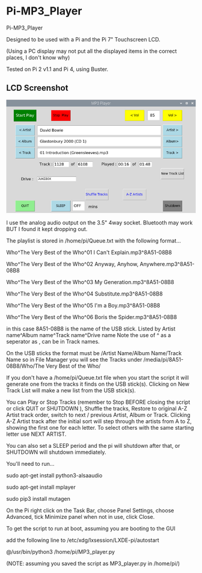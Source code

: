 # Pi-MP3_Player
Pi-MP3_Player

Designed to be used with a Pi and the Pi 7" Touchscreen LCD.

(Using a PC display may not put all the displayed items in the correct places, I don't know why)

Tested on Pi 2 v1.1 and Pi 4, using Buster.

## LCD Screenshot

![screenshot](pi_lcd.jpg)

I use the analog audio output on the 3.5" 4way socket. Bluetooth may work BUT I found it kept dropping out.

The playlist is stored in /home/pi/Queue.txt with the following format...

Who^The Very Best of the Who^01 I Can't Explain.mp3^8A51-08B8

Who^The Very Best of the Who^02 Anyway, Anyhow, Anywhere.mp3^8A51-08B8

Who^The Very Best of the Who^03 My Generation.mp3^8A51-08B8

Who^The Very Best of the Who^04 Substitute.mp3^8A51-08B8

Who^The Very Best of the Who^05 I'm a Boy.mp3^8A51-08B8

Who^The Very Best of the Who^06 Boris the Spider.mp3^8A51-08B8


in this case 8A51-08B8 is the name of the USB stick. Listed by Artist name^Album name^Track name^Drive name Note the use of ^ as a seperator as , can be in Track names.

On the USB sticks the format must be /Artist Name/Album Name/Track Name 
so in File Manager you will see the Tracks under
/media/pi/8A51-08B8/Who/The Very Best of the Who/

If you don't have a /home/pi/Queue.txt file when you start the script it will generate one from the tracks it finds on the USB stick(s).
Clicking on New Track List will make a new list from the USB stick(s).

You can Play or Stop Tracks (remember to Stop BEFORE closing the script or click QUIT or SHUTDOWN ), Shuffle the tracks, Restore to original A-Z Artist track order, switch to next / previous Artist, Album or Track.
Clicking A-Z Artist track after the initial sort will step through the artists from A to Z, showing the first one for each letter. To select others with the same starting letter use NEXT ARTIST.

You can also set a SLEEP period and the pi will shutdown after that, or SHUTDOWN will shutdown immediately.

You'll need to run...

sudo apt-get install python3-alsaaudio

sudo apt-get install mplayer

sudo pip3 install mutagen

On the Pi right click on the Task Bar, choose Panel Settings, choose Advanced, tick Minimize panel when not in use, click Close.

To get the script to run at boot, assuming you are booting to the GUI

add the following line to /etc/xdg/lxsession/LXDE-pi/autostart

@/usr/bin/python3 /home/pi/MP3_player.py 

(NOTE: assuming you saved the script as MP3_player.py in /home/pi/)
